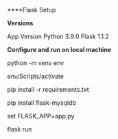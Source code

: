 ****Flask Setup

**Versions**

App	Version
Python	3.9.0
Flask	1.1.2

**Configure and run on local machine**

python -m venv env

env/Scripts/activate

pip install -r requirements.txt

pip install flask-mysqldb

set FLASK_APP=app.py

flask run

